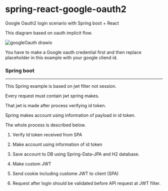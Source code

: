 # spring-react-google-oauth2

Google Oauth2 login scenario with Spring boot + React

This diagram based on oauth implicit flow.

![googleOauth drawio](https://user-images.githubusercontent.com/55564829/169686208-1b2926c0-b27e-4154-9853-a4a8ffec286c.png)

You have to make a Google oauth credential first and then replace placeholder in this example with your google cliend id.

### Spring boot

***

This Spring example is based on jwt filter not session.

Every request must contain jwt spring makes.

That jwt is made after process verifying id token.

Spring makes account using information of payload in id token.

The whole process is described below.

1. Verify Id token received from SPA

2. Make account using information of id token

3. Save account to DB using Spring-Data-JPA and H2 database.

4. Make custom JWT

5. Send cookie including custome JWT to client (SPA)

6. Request after login should be validated before API request at JWT filter.


